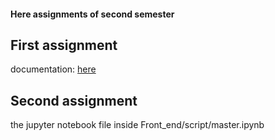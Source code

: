 #### Here assignments of second semester

## First assignment

documentation: [here](https://aldoprogra.github.io/ResearchRobotics1/)

## Second assignment

the jupyter notebook file inside Front_end/script/master.ipynb

